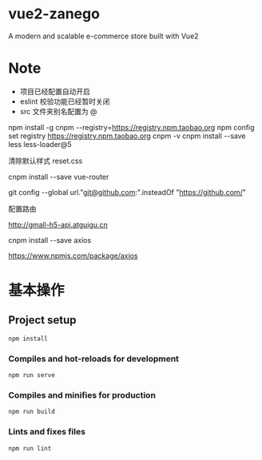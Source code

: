 # vue2-zanego

A modern and scalable e-commerce store built with Vue2

# Note

- 项目已经配置自动开启
- eslint 校验功能已经暂时关闭
- src 文件夹别名配置为 @

npm install -g cnpm --registry=https://registry.npm.taobao.org
npm config set registry https://registry.npm.taobao.org
cnpm -v
cnpm install --save less less-loader@5

清除默认样式 reset.css

cnpm install --save vue-router

git config --global url."git@github.com:".insteadOf "https://github.com/"

配置路由

http://gmall-h5-api.atguigu.cn

cnpm install --save axios

https://www.npmjs.com/package/axios

# 基本操作

## Project setup

```
npm install
```

### Compiles and hot-reloads for development

```
npm run serve
```

### Compiles and minifies for production

```
npm run build
```

### Lints and fixes files

```
npm run lint
```
